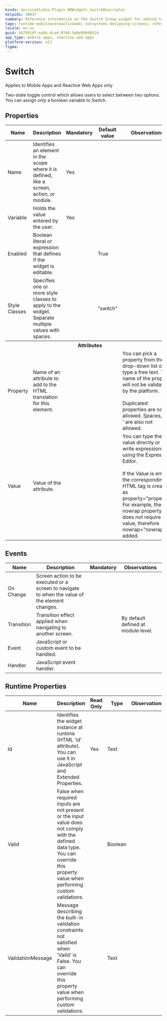 ```yaml
---
kinds: ServiceStudio.Plugin.NRWidgets.SwitchDescriptor
helpids: 30037
summary: Reference information on the Switch Group widget for adding two-state toggle controls to allow users to select between two options.
tags: runtime-mobileandreactiveweb; outsystems-designing-screens; reference; designing-screens; switch-widget
locale: en-us
guid: 4479919f-eabb-4cad-97d0-5e8e990d8524
app_type: mobile apps, reactive web apps
platform-version: o11
figma:
---
```


# Switch

<div class="info" markdown="1">

Applies to Mobile Apps and Reactive Web Apps only

</div>

Two-state toggle control which allows users to select between two options. You can assign only a boolean variable to Switch.

## Properties

<table markdown="1">
<thead>
<tr>
<th>Name</th>
<th>Description</th>
<th>Mandatory</th>
<th>Default value</th>
<th>Observations</th>
</tr>
</thead>
<tbody>
<tr>
<td title="Name">Name</td>
<td>Identifies an element in the scope where it is defined, like a screen, action, or module.</td>
<td>Yes</td>
<td></td>
<td></td>
</tr>
<tr>
<td title="Variable">Variable</td>
<td>Holds the value entered by the user.</td>
<td>Yes</td>
<td></td>
<td></td>
</tr>
<tr>
<td title="Enabled">Enabled</td>
<td>Boolean literal or expression that defines if the widget is editable.</td>
<td></td>
<td>True</td>
<td></td>
</tr>
<tr>
<td title="Style">Style Classes</td>
<td>Specifies one or more style classes to apply to the widget. Separate multiple values with spaces.</td>
<td></td>
<td>"switch"</td>
<td></td>
</tr>
<tr >
<th colspan="5">Attributes</th>
</tr>
<tr>
<td title="Property">Property</td>
<td>Name of an attribute to add to the HTML translation for this element.</td>
<td></td>
<td></td>
<td>You can pick a property from the drop-down list or type a free text. The name of the property will not be validated by the platform.<br/><br/>Duplicated properties are not allowed. Spaces, " or ' are also not allowed.</td>
</tr>
<tr>
<td title="Value">Value</td>
<td>Value of the attribute.</td>
<td></td>
<td></td>
<td>You can type the value directly or write expressions using the Expression Editor.<br/><br/>If the Value is empty, the corresponding HTML tag is created as property="property". For example, the nowrap property does not require a value, therefore nowrap="nowrap" is added.</td>
</tr>
</tbody>
</table>

## Events

<table markdown="1">
<thead>
<tr>
<th>Name</th>
<th>Description</th>
<th>Mandatory</th>
<th>Observations</th>
</tr>
</thead>
<tbody>
<tr>
<td title="OnChange">On Change</td>
<td>Screen action to be executed or a screen to navigate to when the value of the element changes.</td>
<td></td>
<td></td>
</tr>
<tr>
<td title="Transition">Transition</td>
<td>Transition effect applied when navigating to another screen.</td>
<td></td>
<td>By default defined at module level.</td>
</tr>
<tr>
<td title="EventName">Event</td>
<td>JavaScript or custom event to be handled.</td>
<td></td>
<td></td>
</tr>
<tr>
<td title="Handler">Handler</td>
<td>JavaScript event handler.</td>
<td></td>
<td></td>
</tr>
</tbody>
</table>

## Runtime Properties

<table markdown="1">
<thead>
<tr>
<th>Name</th>
<th>Description</th>
<th>Read Only</th>
<th>Type</th>
<th>Observations</th>
</tr>
</thead>
<tbody>
<tr>
<td>Id</td>
<td>Identifies the widget instance at runtime (HTML 'id' attribute). You can use it in JavaScript and Extended Properties.</td>
<td>Yes</td>
<td>Text</td>
<td></td>
</tr>
<tr>
<td>Valid</td>
<td>False when required inputs are not present or the input value does not comply with the defined data type. You can override this property value when performing custom validations.</td>
<td></td>
<td>Boolean</td>
<td></td>
</tr>
<tr>
<td>ValidationMessage</td>
<td>Message describing the built-in validation constraints not satisfied when 'Valid' is False. You can override this property value when performing custom validations.</td>
<td></td>
<td>Text</td>
<td></td>
</tr>
</tbody>
</table>


